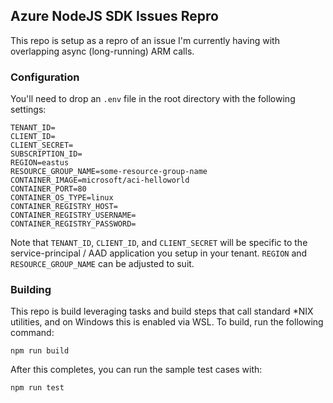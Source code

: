 ## Azure NodeJS SDK Issues Repro

This repo is setup as a repro of an issue I'm currently having with overlapping async (long-running) ARM calls.

### Configuration

You'll need to drop an `.env` file in the root directory with the following settings:

```
TENANT_ID=
CLIENT_ID=
CLIENT_SECRET=
SUBSCRIPTION_ID=
REGION=eastus
RESOURCE_GROUP_NAME=some-resource-group-name
CONTAINER_IMAGE=microsoft/aci-helloworld
CONTAINER_PORT=80
CONTAINER_OS_TYPE=linux
CONTAINER_REGISTRY_HOST=
CONTAINER_REGISTRY_USERNAME=
CONTAINER_REGISTRY_PASSWORD=
```

Note that `TENANT_ID`, `CLIENT_ID`, and `CLIENT_SECRET` will be specific to the service-principal / AAD application you setup in your tenant. `REGION` and `RESOURCE_GROUP_NAME` can be adjusted to suit.

### Building

This repo is build leveraging tasks and build steps that call standard *NIX utilities, and on Windows this is enabled via WSL. To build, run the following command:

`npm run build`

After this completes, you can run the sample test cases with:

`npm run test`